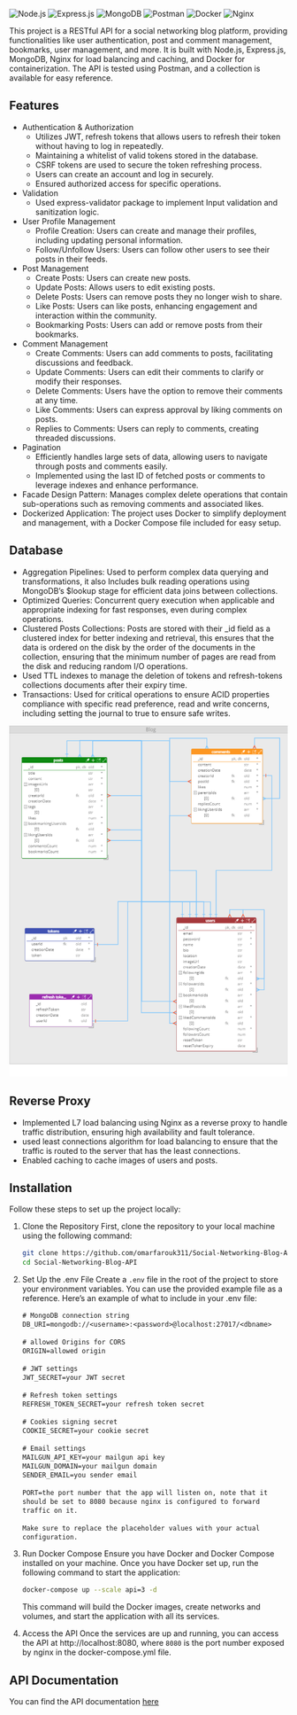 ![Node.js](https://img.shields.io/badge/Node.js-339933?style=for-the-badge&logo=nodedotjs&logoColor=white)
![Express.js](https://img.shields.io/badge/Express.js-000000?style=for-the-badge&logo=express&logoColor=white)
![MongoDB](https://img.shields.io/badge/MongoDB-47A248?style=for-the-badge&logo=mongodb&logoColor=white)
![Postman](https://img.shields.io/badge/Postman-FF6C37?style=for-the-badge&logo=postman&logoColor=white)
![Docker](https://img.shields.io/badge/Docker-2496ED?style=for-the-badge&logo=docker&logoColor=white)
![Nginx](https://img.shields.io/badge/Nginx-009639?style=for-the-badge&logo=nginx&logoColor=white)

This project is a RESTful API for a social networking blog platform, providing functionalities like user authentication, post and comment management, bookmarks, user management, and more. It is built with Node.js, Express.js, MongoDB, Nginx for load balancing and caching, and Docker for containerization. The API is tested using Postman, and a collection is available for easy reference.

## Features
- Authentication & Authorization
    - Utilizes JWT, refresh tokens that allows users to refresh their token without having to log in repeatedly.
    - Maintaining a whitelist of valid tokens stored in the database.
    - CSRF tokens are used to secure the token refreshing process.
    - Users can create an account and log in securely.
    - Ensured authorized access for specific operations.
- Validation
  - Used express-validator package to implement Input validation and sanitization logic.
- User Profile Management
  - Profile Creation: Users can create and manage their profiles, including updating personal information.
  - Follow/Unfollow Users: Users can follow other users to see their posts in their feeds.
- Post Management
  - Create Posts: Users can create new posts.
  - Update Posts: Allows users to edit existing posts.
  - Delete Posts: Users can remove posts they no longer wish to share.
  - Like Posts: Users can like posts, enhancing engagement and interaction within the community.
  - Bookmarking Posts: Users can add or remove posts from their bookmarks.
- Comment Management
  - Create Comments: Users can add comments to posts, facilitating discussions and feedback.
  - Update Comments: Users can edit their comments to clarify or modify their responses.
  - Delete Comments: Users have the option to remove their comments at any time.
  - Like Comments: Users can express approval by liking comments on posts.
  - Replies to Comments: Users can reply to comments, creating threaded discussions.
- Pagination
    - Efficiently handles large sets of data, allowing users to navigate through posts and comments easily.
    - Implemented using the last ID of fetched posts or comments to leverage indexes and enhance performance.
- Facade Design Pattern: Manages complex delete operations that contain sub-operations such as removing comments and associated likes.
- Dockerized Application: The project uses Docker to simplify deployment and management, with a Docker Compose file included for easy setup.

## Database
- Aggregation Pipelines: Used to perform complex data querying and transformations, it also Includes bulk reading operations using MongoDB’s $lookup stage for efficient data joins between collections.
- Optimized Queries: Concurrent query execution when applicable and appropriate indexing for fast responses, even during complex operations.
- Clustered Posts Collections: Posts are stored with their _id field as a clustered index for better indexing and retrieval, this ensures that the data is ordered on the disk by the order of the documents in the collection, ensuring that the minimum number of pages are read from the disk and reducing random I/O operations.
- Used TTL indexes to manage the deletion of tokens and refresh-tokens collections documents after their expiry time.
- Transactions: Used for critical operations to ensure ACID properties compliance with specific read preference, read and write concerns, including setting the journal to true to ensure safe writes.

![database](database%20schema.png)

## Reverse Proxy
- Implemented L7 load balancing using Nginx as a reverse proxy to handle traffic distribution, ensuring high availability and fault tolerance.
- used least connections algorithm for load balancing to ensure that the traffic is routed to the server that has the least connections.
- Enabled caching to cache images of users and posts.

## Installation
Follow these steps to set up the project locally:

1. Clone the Repository
    First, clone the repository to your local machine using the following command:
    
    ```bash
    git clone https://github.com/omarfarouk311/Social-Networking-Blog-API.git
    cd Social-Networking-Blog-API
    ```
    
2. Set Up the .env File
    Create a `.env` file in the root of the project to store your environment variables. You can use the provided example file as a reference. Here’s an example of what to include in your .env file:
    
    ```plaintext
    # MongoDB connection string
    DB_URI=mongodb://<username>:<password>@localhost:27017/<dbname>
    
    # allowed Origins for CORS
    ORIGIN=allowed origin
    
    # JWT settings
    JWT_SECRET=your JWT secret
    
    # Refresh token settings
    REFRESH_TOKEN_SECRET=your refresh token secret
    
    # Cookies signing secret
    COOKIE_SECRET=your cookie secret
    
    # Email settings
    MAILGUN_API_KEY=your mailgun api key
    MAILGUN_DOMAIN=your mailgun domain
    SENDER_EMAIL=you sender email
    
    PORT=the port number that the app will listen on, note that it should be set to 8080 because nginx is configured to forward traffic on it.
    
    Make sure to replace the placeholder values with your actual configuration.
    ```

3. Run Docker Compose
    Ensure you have Docker and Docker Compose installed on your machine. Once you have Docker set up, run the following command to start the application:
    ```bash
    docker-compose up --scale api=3 -d
    ```
    This command will build the Docker images, create networks and volumes, and start the application with all its services.

4. Access the API Once the services are up and running, you can access the API at http://localhost:8080, where `8080` is the port number exposed by nginx in the docker-compose.yml file.

## API Documentation
You can find the API documentation [here](https://documenter.getpostman.com/view/34071055/2sAXxMgu6D)
